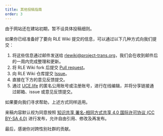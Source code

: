 ```yaml
---
title: 其他投稿指南
order: 3
---
```


由于网站还在建站初期，暂不设具体投稿细则。

如果你已经准备好了要向 RLE Wiki 提交的信息，可以通过以下几种方式向我们提交：

1. 将这些信息通过邮件发送给 <rlewiki@project-trans.org>，我们会在收到邮件后的一周内完成整理和更新。
1. 将 RLE Wiki fork 后提交 [Pull request](https://github.com/one-among-us/neo-RLEwiki)。
1. 向 RLE Wiki 仓库提交 [Issue](https://github.com/one-among-us/neo-RLEwiki/issues)。
1. 直接在下方的意见反馈提交。
1. 通过 [UCE.life](https://uce.life/workspace/051372b6-666d-4121-89e9-088bd2ea5fc4/S96jUSFbWi) 的匿名公用账号或注册账号，进行在线编辑，并将分享链接通过邮箱、issue 或意见反馈提交。

如果要向我们寻求帮助，上述方式同样适用。

来稿内容默认视为同意按照 [知识共享 署名-相同方式共享 4.0 国际许可协议 (CC BY-SA 4.0)](https://creativecommons.org/licenses/by-sa/4.0) 进行发布，允许自由引用、修改及再发布。

最后，感谢你对跨性别社群的贡献。
